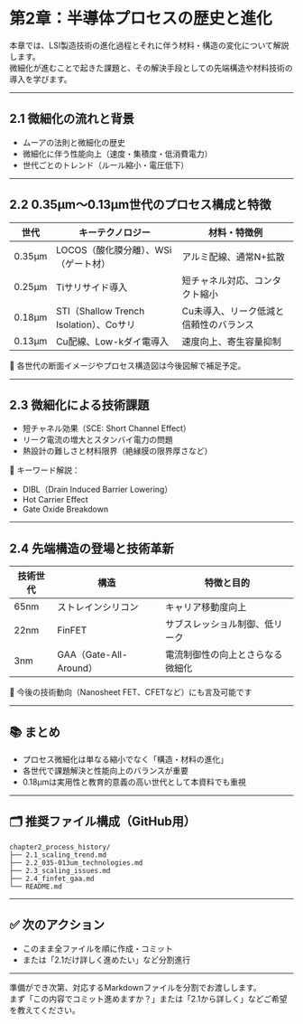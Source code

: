 # 第2章：半導体プロセスの歴史と進化

本章では、LSI製造技術の進化過程とそれに伴う材料・構造の変化について解説します。  
微細化が進むことで起きた課題と、その解決手段としての先端構造や材料技術の導入を学びます。

---

## 2.1 微細化の流れと背景

- ムーアの法則と微細化の歴史
- 微細化に伴う性能向上（速度・集積度・低消費電力）
- 世代ごとのトレンド（ルール縮小・電圧低下）

---

## 2.2 0.35μm〜0.13μm世代のプロセス構成と特徴

| 世代 | キーテクノロジー                          | 材料・特徴例                            |
|------|--------------------------------------------|------------------------------------------|
| 0.35μm | LOCOS（酸化膜分離）、WSi（ゲート材）         | アルミ配線、通常N+拡散                  |
| 0.25μm | Tiサリサイド導入                           | 短チャネル対応、コンタクト縮小           |
| 0.18μm | STI（Shallow Trench Isolation）、Coサリ     | Cu未導入、リーク低減と信頼性のバランス |
| 0.13μm | Cu配線、Low-kダイ電導入                     | 速度向上、寄生容量抑制                  |

📌 各世代の断面イメージやプロセス構造図は今後図解で補足予定。

---

## 2.3 微細化による技術課題

- 短チャネル効果（SCE: Short Channel Effect）
- リーク電流の増大とスタンバイ電力の問題
- 熱設計の難しさと材料限界（絶縁膜の限界厚さなど）

🧠 キーワード解説：
- DIBL（Drain Induced Barrier Lowering）
- Hot Carrier Effect
- Gate Oxide Breakdown

---

## 2.4 先端構造の登場と技術革新

| 技術世代 | 構造                     | 特徴と目的                      |
|----------|--------------------------|---------------------------------|
| 65nm     | ストレインシリコン       | キャリア移動度向上              |
| 22nm     | FinFET                   | サブスレッショル制御、低リーク  |
| 3nm      | GAA（Gate-All-Around）   | 電流制御性の向上とさらなる微細化 |

🔧 今後の技術動向（Nanosheet FET、CFETなど）にも言及可能です

---

## 📚 まとめ

- プロセス微細化は単なる縮小でなく「構造・材料の進化」
- 各世代で課題解決と性能向上のバランスが重要
- 0.18μmは実用性と教育的意義の高い世代として本資料でも重視

---

## 🗂 推奨ファイル構成（GitHub用）

```
chapter2_process_history/
├── 2.1_scaling_trend.md
├── 2.2_035-013um_technologies.md
├── 2.3_scaling_issues.md
├── 2.4_finfet_gaa.md
└── README.md
```

---

## ✅ 次のアクション

- このまま全ファイルを順に作成・コミット
- または「2.1だけ詳しく進めたい」など分割進行

---

準備ができ次第、対応するMarkdownファイルを分割でお渡しします。  
まず「この内容でコミット進めますか？」または「2.1から詳しく」などご希望を教えてください。
